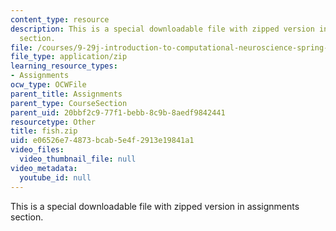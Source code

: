 ```yaml
---
content_type: resource
description: This is a special downloadable file with zipped version in assignments
  section.
file: /courses/9-29j-introduction-to-computational-neuroscience-spring-2004/e06526e74873bcab5e4f2913e19841a1_fish.zip
file_type: application/zip
learning_resource_types:
- Assignments
ocw_type: OCWFile
parent_title: Assignments
parent_type: CourseSection
parent_uid: 20bbf2c9-77f1-bebb-8c9b-8aedf9842441
resourcetype: Other
title: fish.zip
uid: e06526e7-4873-bcab-5e4f-2913e19841a1
video_files:
  video_thumbnail_file: null
video_metadata:
  youtube_id: null
---
```

This is a special downloadable file with zipped version in assignments section.


